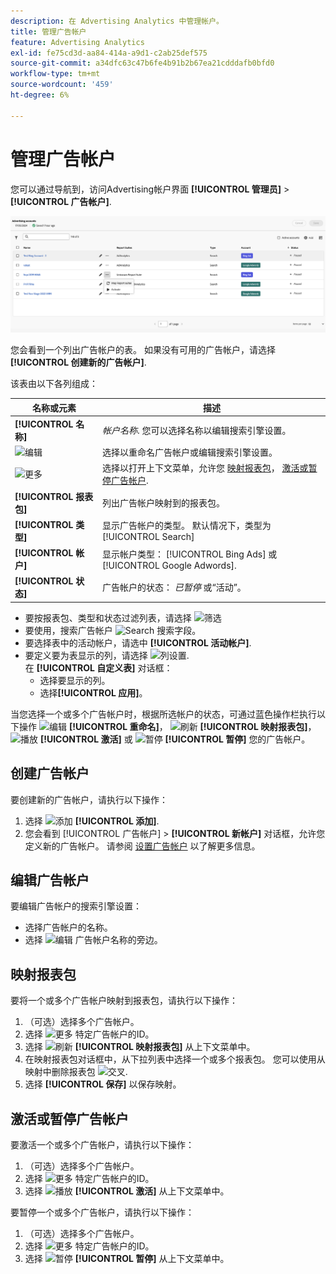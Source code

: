 ```yaml
---
description: 在 Advertising Analytics 中管理帐户。
title: 管理广告帐户
feature: Advertising Analytics
exl-id: fe75cd3d-aa84-414a-a9d1-c2ab25def575
source-git-commit: a34dfc63c47b6fe4b91b2b67ea21cdddafb0bfd0
workflow-type: tm+mt
source-wordcount: '459'
ht-degree: 6%

---
```


# 管理广告帐户

您可以通过导航到，访问Advertising帐户界面 **[!UICONTROL 管理员]** > **[!UICONTROL 广告帐户]**.

![广告帐户](assets/manage-ad-accounts.png)

您会看到一个列出广告帐户的表。 如果没有可用的广告帐户，请选择 **[!UICONTROL 创建新的广告帐户]**.

该表由以下各列组成：

| 名称或元素 | 描述 |
|---|---|
| **[!UICONTROL 名称]** | *帐户名称*. 您可以选择名称以编辑搜索引擎设置。 |
| ![编辑](https://spectrum.adobe.com/static/icons/workflow_18/Smock_Edit_18_N.svg) | 选择以重命名广告帐户或编辑搜索引擎设置。 |
| ![更多](https://spectrum.adobe.com/static/icons/workflow_18/Smock_More_18_N.svg) | 选择以打开上下文菜单，允许您 [映射报表包](#map-reporting-suites)， [激活或暂停广告帐户](#activate-or-pause-advertising-accounts). |
| **[!UICONTROL 报表包]** | 列出广告帐户映射到的报表包。 |
| **[!UICONTROL 类型]** | 显示广告帐户的类型。 默认情况下，类型为 [!UICONTROL Search] |
| **[!UICONTROL 帐户]** | 显示帐户类型： [!UICONTROL Bing Ads] 或 [!UICONTROL Google Adwords]. |
| **[!UICONTROL 状态]** | 广告帐户的状态： *已暂停* 或“活动”。 |


- 要按报表包、类型和状态过滤列表，请选择 ![筛选](https://spectrum.adobe.com/static/icons/workflow_18/Smock_Filter_18_N.svg)
- 要使用，搜索广告帐户 ![Search](https://spectrum.adobe.com/static/icons/workflow_18/Smock_Search_18_N.svg) 搜索字段。
- 要选择表中的活动帐户，请选中 **[!UICONTROL 活动帐户]**.
- 要定义要为表显示的列，请选择 ![列设置](https://spectrum.adobe.com/static/icons/workflow_18/Smock_ColumnSettings_18_N.svg). <br/>在 **[!UICONTROL 自定义表]** 对话框：
   - 选择要显示的列。
   - 选择&#x200B;**[!UICONTROL 应用]**。

当您选择一个或多个广告帐户时，根据所选帐户的状态，可通过蓝色操作栏执行以下操作 ![编辑](https://spectrum.adobe.com/static/icons/workflow_18/Smock_Edit_18_N.svg) **[!UICONTROL 重命名]**， ![刷新](https://spectrum.adobe.com/static/icons/workflow_18/Smock_Refresh_18_N.svg) **[!UICONTROL 映射报表包]**， ![播放](https://spectrum.adobe.com/static/icons/workflow_18/Smock_Play_18_N.svg) **[!UICONTROL 激活]** 或 ![暂停](https://spectrum.adobe.com/static/icons/workflow_18/Smock_Pause_18_N.svg) **[!UICONTROL 暂停]** 您的广告帐户。

## 创建广告帐户

要创建新的广告帐户，请执行以下操作：

1. 选择 ![添加](https://spectrum.adobe.com/static/icons/workflow_18/Smock_AddCircle_18_N.svg) **[!UICONTROL 添加]**.
1. 您会看到 [!UICONTROL 广告帐户] > **[!UICONTROL 新帐户]** 对话框，允许您定义新的广告帐户。 请参阅 [设置广告帐户](aa-create-ad-account.md) 以了解更多信息。


## 编辑广告帐户

要编辑广告帐户的搜索引擎设置：

- 选择广告帐户的名称。
- 选择 ![编辑](https://spectrum.adobe.com/static/icons/workflow_18/Smock_Edit_18_N.svg) 广告帐户名称的旁边。

## 映射报表包

要将一个或多个广告帐户映射到报表包，请执行以下操作：

1. （可选）选择多个广告帐户。
1. 选择 ![更多](https://spectrum.adobe.com/static/icons/workflow_18/Smock_More_18_N.svg) 特定广告帐户的ID。
1. 选择 ![刷新](https://spectrum.adobe.com/static/icons/workflow_18/Smock_Refresh_18_N.svg) **[!UICONTROL 映射报表包]** 从上下文菜单中。
1. 在映射报表包对话框中，从下拉列表中选择一个或多个报表包。 您可以使用从映射中删除报表包 ![交叉](https://spectrum.adobe.com/static/icons/ui_18/CrossSize400.svg).
1. 选择 **[!UICONTROL 保存]** 以保存映射。


## 激活或暂停广告帐户

要激活一个或多个广告帐户，请执行以下操作：

1. （可选）选择多个广告帐户。
1. 选择 ![更多](https://spectrum.adobe.com/static/icons/workflow_18/Smock_More_18_N.svg) 特定广告帐户的ID。
1. 选择 ![播放](https://spectrum.adobe.com/static/icons/workflow_18/Smock_Play_18_N.svg) **[!UICONTROL 激活]** 从上下文菜单中。

要暂停一个或多个广告帐户，请执行以下操作：

1. （可选）选择多个广告帐户。
1. 选择 ![更多](https://spectrum.adobe.com/static/icons/workflow_18/Smock_More_18_N.svg) 特定广告帐户的ID。
1. 选择 ![暂停](https://spectrum.adobe.com/static/icons/workflow_18/Smock_Pause_18_N.svg) **[!UICONTROL 暂停]** 从上下文菜单中。


